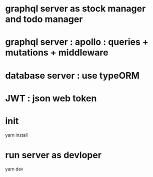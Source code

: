 # graphql server as stock manager and todo manager
# graphql server : apollo : queries + mutations + middleware 
# database server : use typeORM
# JWT : json web token 

# init
yarn install 

# run server as devloper
yarn dev 